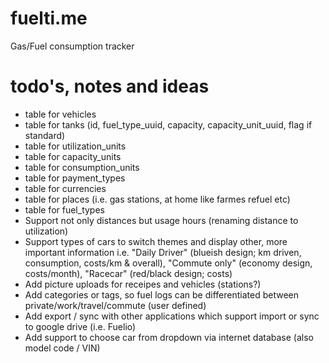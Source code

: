 # fuelti.me
Gas/Fuel consumption tracker

# todo's, notes and ideas

- table for vehicles
- table for tanks (id, fuel_type_uuid, capacity, capacity_unit_uuid, flag if standard)
- table for utilization_units
- table for capacity_units
- table for consumption_units
- table for payment_types
- table for currencies
- table for places (i.e. gas stations, at home like farmes refuel etc)
- table for fuel_types
- Support not only distances but usage hours (renaming distance to utilization)
- Support types of cars to switch themes and display other, more important information i.e. "Daily Driver" (blueish design; km driven, consumption, costs/km & overall), "Commute only" (economy design, costs/month), "Racecar" (red/black design; costs)
- Add picture uploads for receipes and vehicles (stations?)
- Add categories or tags, so fuel logs can be differentiated between private/work/travel/commute (user defined)
- Add export / sync with other applications which support import or sync to google drive (i.e. Fuelio)
- Add support to choose car from dropdown via internet database (also model code / VIN)
